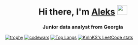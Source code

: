 <h1 align="center">Hi there, I'm <a href="https://junioranalyst.online/" target="_blank">Aleks</a> 
<img src="https://github.com/blackcater/blackcater/raw/main/images/Hi.gif" height="32"/></h1>
<h3 align="center">Junior data analyst from Georgia</h3>

[![trophy](https://github-profile-trophy.vercel.app/?username=aleks-mels&theme=algolia)](https://github.com/aleks-mels/github-profile-trophy)
[![codewars](https://www.codewars.com/users/aleks-mels/badges/large)](https://www.codewars.com/users/aleks-mels) 
[![Top Langs](https://github-readme-stats.vercel.app/api/top-langs/?username=aleks-mels&layout=compact)](https://github.com/aleks-mels/github-readme-stats)
[![KnlnKS's LeetCode stats](https://leetcode-stats-six.vercel.app/api?username=user1684fH&theme=dark)](https://github.com/user1684fH/leetcode-stats)
<!--
**aleks-mels/aleks-mels** is a ✨ _special_ ✨ repository because its `README.md` (this file) appears on your GitHub profile.

Here are some ideas to get you started:

- 🔭 I’m currently working on ...
- 🌱 I’m currently learning ...
- 👯 I’m looking to collaborate on ...
- 🤔 I’m looking for help with ...
- 💬 Ask me about ...
- 📫 How to reach me: ...
- 😄 Pronouns: ...
- ⚡ Fun fact: ...
-->
